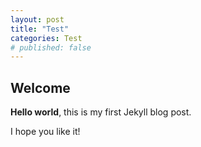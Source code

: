 ```yaml
---
layout: post
title: "Test"
categories: Test
# published: false
---
```


## Welcome

**Hello world**, this is my first Jekyll blog post.

I hope you like it!
